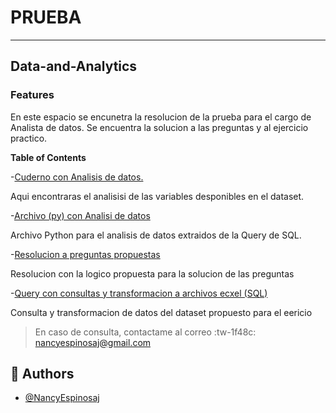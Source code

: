 # PRUEBA 
----------------------------------
Data-and-Analytics
--------------------------

### Features

En este espacio se encunetra la resolucion de la prueba para el cargo de Analista de datos.  Se encuentra la solucion a las preguntas y al ejercicio practico. 



**Table of Contents**



-[Cuderno con Analisis de datos.](https://github.com/NancyEspinosaj/Prueba---Data-and-Analytics/blob/main/Data_Analys_Assentment.ipynb "Heading link")

Aqui encontraras el analisisi de las variables desponibles en el dataset.

-[Archivo (py) con Analisi de datos](https://github.com/NancyEspinosaj/Prueba---Data-and-Analytics/blob/main/data_analys_assentment.py  "Heading link")

Archivo Python para el analisis de datos extraidos de la Query de SQL.

-[Resolucion a preguntas propuestas](https://github.com/NancyEspinosaj/Prueba---Data-and-Analytics/blob/main/Prueba.docx "Heading link")

Resolucion con la logico propuesta para la solucion de las preguntas

-[Query con consultas y transformacion a archivos ecxel (SQL)](https://github.com/NancyEspinosaj/Prueba---Data-and-Analytics/blob/main/SQLQueryPrueba.zip "Heading link")

Consulta y transformacion de datos del dataset propuesto para el eericio

> En caso de consulta, contactame al correo :tw-1f48c: nancyespinosaj@gmail.com

## 🚀 Authors

- [@NancyEspinosaj](https://github.com/NancyEspinosaj)
